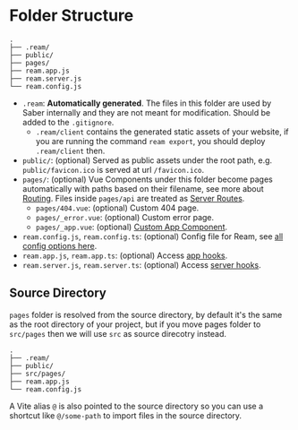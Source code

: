 # Folder Structure

```
.
├── .ream/
├── public/
├── pages/
├── ream.app.js
├── ream.server.js
└── ream.config.js
```

- `.ream`: **Automatically generated**. The files in this folder are used by Saber internally and they are not meant for modification. Should be added to the `.gitignore`.
  - `.ream/client` contains the generated static assets of your website, if you are running the command `ream export`, you should deploy `.ream/client` then.
- `public/`: (optional) Served as public assets under the root path, e.g. `public/favicon.ico` is served at url `/favicon.ico`.
- `pages/`: (optional) Vue Components under this folder become pages automatically with paths based on their filename, see more about [Routing](/docs/routing). Files inside `pages/api` are treated as [Server Routes](/docs/server-routes).
  - `pages/404.vue`: (optional) Custom 404 page.
  - `pages/_error.vue`: (optional) Custom error page.
  - `pages/_app.vue`: (optional) [Custom App Component](/docs/custom-app-and-document).
- `ream.config.js`, `ream.config.ts`: (optional) Config file for Ream, see [all config options here](/docs/configuration).
- `ream.app.js`, `ream.app.ts`: (optional) Access [app hooks](/docs/references/app-hooks).
- `ream.server.js`, `ream.server.ts`: (optional) Access [server hooks](/docs/references/server-hooks).

## Source Directory

`pages` folder is resolved from the source directory, by default it's the same as the root directory of your project, but if you move pages folder to `src/pages` then we will use `src` as source direcotry instead.

```
.
├── .ream/
├── public/
├── src/pages/
├── ream.app.js
└── ream.config.js
```

A Vite alias `@` is also pointed to the source directory so you can use a shortcut like `@/some-path` to import files in the source directory.
